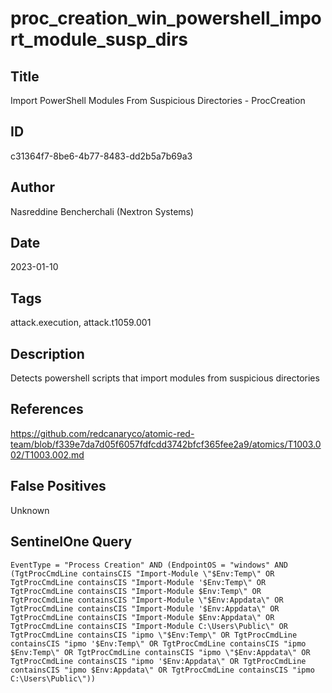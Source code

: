 # proc_creation_win_powershell_import_module_susp_dirs

## Title
Import PowerShell Modules From Suspicious Directories - ProcCreation

## ID
c31364f7-8be6-4b77-8483-dd2b5a7b69a3

## Author
Nasreddine Bencherchali (Nextron Systems)

## Date
2023-01-10

## Tags
attack.execution, attack.t1059.001

## Description
Detects powershell scripts that import modules from suspicious directories

## References
https://github.com/redcanaryco/atomic-red-team/blob/f339e7da7d05f6057fdfcdd3742bfcf365fee2a9/atomics/T1003.002/T1003.002.md

## False Positives
Unknown

## SentinelOne Query
```
EventType = "Process Creation" AND (EndpointOS = "windows" AND (TgtProcCmdLine containsCIS "Import-Module \"$Env:Temp\" OR TgtProcCmdLine containsCIS "Import-Module '$Env:Temp\" OR TgtProcCmdLine containsCIS "Import-Module $Env:Temp\" OR TgtProcCmdLine containsCIS "Import-Module \"$Env:Appdata\" OR TgtProcCmdLine containsCIS "Import-Module '$Env:Appdata\" OR TgtProcCmdLine containsCIS "Import-Module $Env:Appdata\" OR TgtProcCmdLine containsCIS "Import-Module C:\Users\Public\" OR TgtProcCmdLine containsCIS "ipmo \"$Env:Temp\" OR TgtProcCmdLine containsCIS "ipmo '$Env:Temp\" OR TgtProcCmdLine containsCIS "ipmo $Env:Temp\" OR TgtProcCmdLine containsCIS "ipmo \"$Env:Appdata\" OR TgtProcCmdLine containsCIS "ipmo '$Env:Appdata\" OR TgtProcCmdLine containsCIS "ipmo $Env:Appdata\" OR TgtProcCmdLine containsCIS "ipmo C:\Users\Public\"))

```